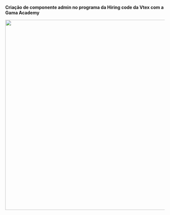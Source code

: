 **Criação de componente admin no programa da Hiring code da Vtex com a Gama Academy**

<div align="center">
<img src="https://user-images.githubusercontent.com/83875408/135863358-fe2bccd7-662c-45c7-91d6-d14fc267d4c4.PNG" width="600px" />
</div>

